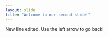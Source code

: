 ```yaml
---
layout: slide
title: "Welcome to our second slide!"
---
```

New line edited.
Use the left arrow to go back!